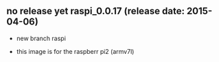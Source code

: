 ## no release yet    raspi_0.0.17 (release date: 2015-04-06)
 * new branch raspi
 - this image is for the raspberr pi2 (armv7l)

